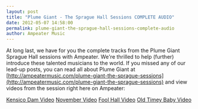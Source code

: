 ```yaml
---
layout: post
title: "Plume Giant - The Sprague Hall Sessions COMPLETE AUDIO"
date: 2012-05-07 14:58:00
permalink: plume-giant-the-sprague-hall-sessions-complete-audio
author: Ampeater Music
---
```

At long last, we have for you the complete tracks from the Plume Giant Sprague Hall sessions with Ampeater. We're thrilled to help (further) introduce these talented musicians to the world. If you missed any of our lead-up posts, you can read all about Plume Giant at [http://ampeatermusic.com/plume-giant-the-sprague-sessions](http://ampeatermusic.com/plume-giant-the-sprague-sessions) and view videos from the session right here on Ampeater:

<!-- more -->

[Kensico Dam Video](http://ampeatermusic.com/plume-giant-kensico-dam-video) [November Video](http://ampeatermusic.com/plume-giant-november-video) [Fool Hall Video](http://ampeatermusic.com/plume-giant-fool-hall-video) [Old Timey Baby Video](http://ampeatermusic.com/plume-giant-old-timey-baby-video)
